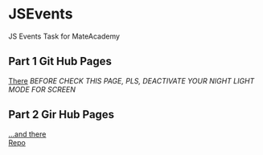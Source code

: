 # JSEvents
JS Events Task for MateAcademy

## **Part 1** Git Hub Pages 
[There](https://platoniux.github.io/JSEvents/app)
*BEFORE CHECK THIS PAGE, PLS, DEACTIVATE YOUR NIGHT LIGHT MODE FOR SCREEN*

## **Part 2** Gir Hub Pages
[...and there](https://platoniux.github.io/OlimpicTable/app)  
[Repo](https://github.com/Platoniux/OlimpicTable)
